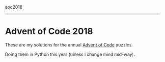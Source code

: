 aoc2018

---

# Advent of Code 2018

These are my solutions for the annual [Advent of Code](https://adventofcode.com) puzzles.

Doing them in Python this year (unless I change mind mid-way).
 